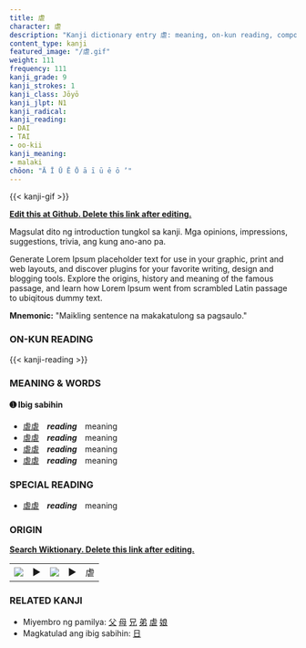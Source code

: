 ```yaml
---
title: 虐
character: 虐
description: "Kanji dictionary entry 虐: meaning, on-kun reading, compounds, origin, related kanji"
content_type: kanji
featured_image: "/虐.gif"
weight: 111
frequency: 111
kanji_grade: 9
kanji_strokes: 1
kanji_class: Jōyō
kanji_jlpt: N1
kanji_radical: 
kanji_reading: 
- DAI
- TAI
- oo-kii
kanji_meaning:
- malaki
chōon: "Ā Ī Ū Ē Ō ā ī ū ē ō ’"
---
```

[//]: # (Don't edit the line below. Kanji animated GIF code is automatically generated.)
{{< kanji-gif >}}

[//]: # (Edit below this line.)

**[Edit this at Github. Delete this link after editing.](https://github.com/tim0g/tim/tree/main/content/kanji/虐/index.md)**

Magsulat dito ng introduction tungkol sa kanji. Mga opinions, impressions, suggestions, trivia, ang kung ano-ano pa.

Generate Lorem Ipsum placeholder text for use in your graphic, print and web layouts, and discover plugins for your favorite writing, design and blogging tools. Explore the origins, history and meaning of the famous passage, and learn how Lorem Ipsum went from scrambled Latin passage to ubiqitous dummy text.
 
**Mnemonic:** "Maikling sentence na makakatulong sa pagsaulo."

### ON-KUN READING

[//]: # (Don't edit the line below. ON-KUN READING code is automatically generated.)
{{< kanji-reading >}}

### MEANING & WORDS

#### ➊ **Ibig sabihin**
  - [虐](../虐)[虐](../虐)　***reading***　meaning
  - [虐](../虐)[虐](../虐)　***reading***　meaning
  - [虐](../虐)[虐](../虐)　***reading***　meaning
  - [虐](../虐)[虐](../虐)　***reading***　meaning

### SPECIAL READING
  - [虐](../虐)[虐](../虐)　***reading***　meaning

### ORIGIN

**[Search Wiktionary. Delete this link after editing.](https://wiktionary.org/wiki/虐)**
<table class="kanji-table"><tr><td>
<img src="60px-虐-bronze.svg.png">
</td><td>▶</td><td>
<img src="60px-虐-oracle.svg.png">
</td><td>▶</td>
<td class="kanji-origin">虐</td>
</tr></table>

### RELATED KANJI
- Miyembro ng pamilya: [父](../父) [母](../母) [兄](../兄) [弟](../弟) [虐](../虐) [娘](../娘)
- Magkatulad ang ibig sabihin: [日](../日)
